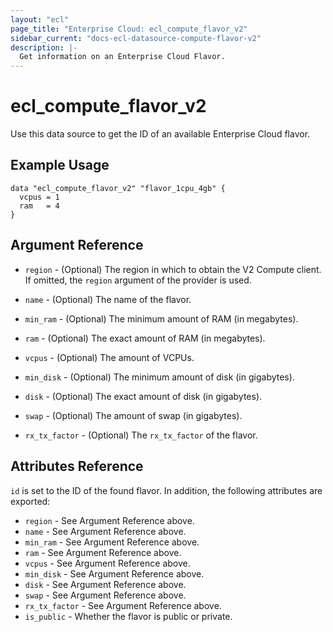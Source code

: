 ```yaml
---
layout: "ecl"
page_title: "Enterprise Cloud: ecl_compute_flavor_v2"
sidebar_current: "docs-ecl-datasource-compute-flavor-v2"
description: |-
  Get information on an Enterprise Cloud Flavor.
---
```


# ecl\_compute\_flavor\_v2

Use this data source to get the ID of an available Enterprise Cloud flavor.

## Example Usage

```hcl
data "ecl_compute_flavor_v2" "flavor_1cpu_4gb" {
  vcpus = 1
  ram   = 4
}
```

## Argument Reference

* `region` - (Optional) The region in which to obtain the V2 Compute client.
    If omitted, the `region` argument of the provider is used.

* `name` - (Optional) The name of the flavor.

* `min_ram` - (Optional) The minimum amount of RAM (in megabytes).

* `ram` - (Optional) The exact amount of RAM (in megabytes).

* `vcpus` - (Optional) The amount of VCPUs.

* `min_disk` - (Optional) The minimum amount of disk (in gigabytes).

* `disk` - (Optional) The exact amount of disk (in gigabytes).

* `swap` - (Optional) The amount of swap (in gigabytes).

* `rx_tx_factor` - (Optional) The `rx_tx_factor` of the flavor.


## Attributes Reference

`id` is set to the ID of the found flavor. In addition, the following attributes
are exported:

* `region` - See Argument Reference above.
* `name` - See Argument Reference above.
* `min_ram` - See Argument Reference above.
* `ram` - See Argument Reference above.
* `vcpus` - See Argument Reference above.
* `min_disk` - See Argument Reference above.
* `disk` - See Argument Reference above.
* `swap` - See Argument Reference above.
* `rx_tx_factor` - See Argument Reference above.
* `is_public` - Whether the flavor is public or private.
